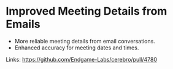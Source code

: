 # Improved Meeting Details from Emails

- More reliable meeting details from email conversations.
- Enhanced accuracy for meeting dates and times.

Links:
https://github.com/Endgame-Labs/cerebro/pull/4780
